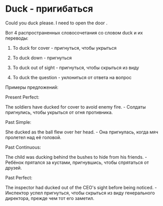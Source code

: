 # Duck - пригибаться

Could you duck please. I need to open the door .

Вот 4 распространенных словосочетания со словом duck и их переводы:

1. To duck for cover - пригнуться, чтобы укрыться

2. To duck down - пригнуться

3. To duck out of sight - пригнуться, чтобы скрыться из виду

4. To duck the question - уклониться от ответа на вопрос

Примеры предложений:

Present Perfect:

The soldiers have ducked for cover to avoid enemy fire. - Солдаты пригнулись, чтобы укрыться от огня противника.

Past Simple:

She ducked as the ball flew over her head. - Она пригнулась, когда мяч пролетел над её головой.

Past Continuous:

The child was ducking behind the bushes to hide from his friends. - Ребёнок прятался за кустами, пригнувшись, чтобы спрятаться от друзей.

Past Perfect:

The inspector had ducked out of the CEO's sight before being noticed. - Инспектор успел пригнуться, чтобы скрыться из виду генерального директора, прежде чем тот его заметил.
